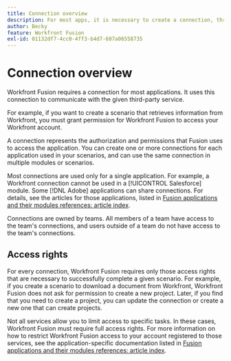 ```yaml
---
title: Connection overview
description: For most apps, it is necessary to create a connection, through which Adobe Workfront Fusion can communicate with the given third-party service according to the settings of the specific scenario.
author: Becky
feature: Workfront Fusion
exl-id: 01132df7-4cc0-4ff3-b4d7-607a06558735
---
```

# Connection overview

Workfront Fusion requires a connection for most applications.  It uses this connection to communicate with the given third-party service.

For example, if you want to create a scenario that retrieves information from Workfront, you must grant permission for Workfront Fusion to access your Workfront account.

A connection represents the authorization and permissions that Fusion uses to access the application. You can create one or more connections for each application used in your scenarios, and can use the same connection in multiple modules or scenarios. 

Most connections are used only for a single application. For example, a Workfront connection cannot be used in a [!UICONTROL Salesforce] module. Some [!DNL Adobe] applications can share connections. For details, see the articles for those applications, listed in [Fusion applications and their modules references: article index](/help/workfront-fusion/references/apps-and-modules/apps-and-modules-toc.md). 

Connections are owned by teams. All members of a team have access to the team's connections, and users outside of a team do not have access to the team's connections.

## Access rights

For every connection, Workfront Fusion requires only those access rights that are necessary to successfully complete a given scenario. For example, if you create a scenario to download a document from Workfront, Workfront Fusion does not ask for permission to create a new project. Later, if you find that you need to create a project, you can update the connection or create a new one that can create projects.

Not all services allow you to limit access to specific tasks. In these cases, Workfront Fusion must require full access rights. For more information on how to restrict Workfront Fusion access to your account registered to those services, see the application-specific documentation listed in [Fusion applications and their modules references: article index](/help/workfront-fusion/references/apps-and-modules/apps-and-modules-toc.md).
